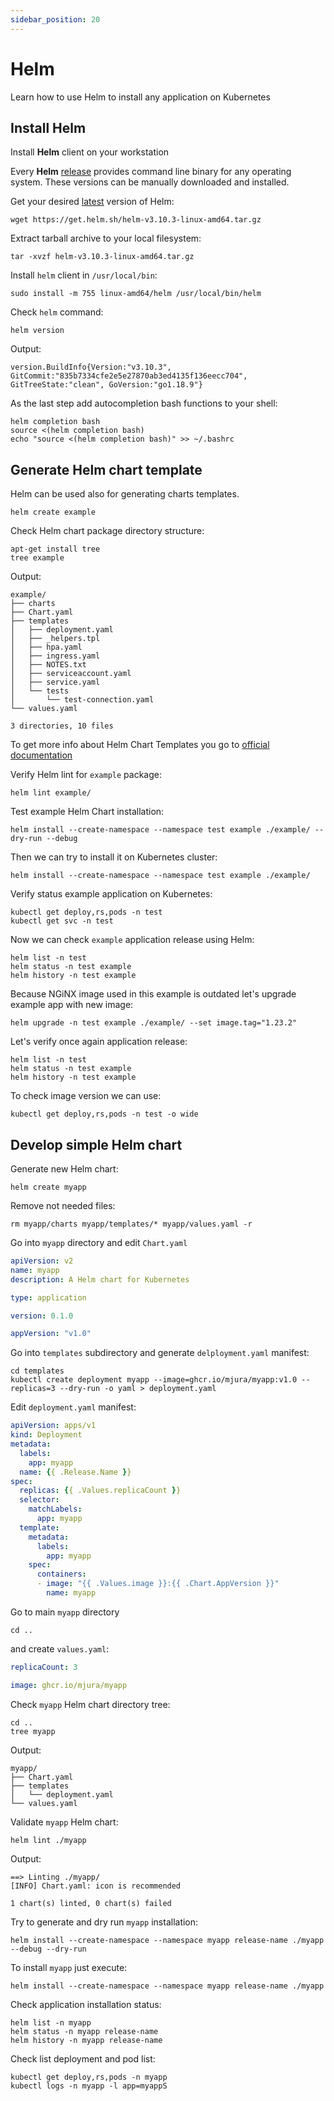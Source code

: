 ```yaml
---
sidebar_position: 20
---
```


# Helm

Learn how to use Helm to install any application on Kubernetes


## Install Helm

Install **Helm** client on your workstation

Every **Helm** [release](https://github.com/helm/helm/releases) provides command line binary for any operating system. These versions can be manually downloaded and installed.

Get your desired [latest](https://github.com/helm/helm/releases) version of Helm:

```shell
wget https://get.helm.sh/helm-v3.10.3-linux-amd64.tar.gz
```

Extract tarball archive to your local filesystem:

```shell
tar -xvzf helm-v3.10.3-linux-amd64.tar.gz
```

Install `helm` client in `/usr/local/bin`:

```shell
sudo install -m 755 linux-amd64/helm /usr/local/bin/helm
```

Check `helm` command:

```shell
helm version
```

Output:

```shell
version.BuildInfo{Version:"v3.10.3", GitCommit:"835b7334cfe2e5e27870ab3ed4135f136eecc704", GitTreeState:"clean", GoVersion:"go1.18.9"}
```

As the last step add autocompletion bash functions to your shell:

```shell
helm completion bash
source <(helm completion bash)
echo "source <(helm completion bash)" >> ~/.bashrc
```


## Generate Helm chart template

Helm can be used also for generating charts templates.

```shell
helm create example
```

Check Helm chart package directory structure:

```shell
apt-get install tree
tree example
```

Output:

```shell
example/
├── charts
├── Chart.yaml
├── templates
│   ├── deployment.yaml
│   ├── _helpers.tpl
│   ├── hpa.yaml
│   ├── ingress.yaml
│   ├── NOTES.txt
│   ├── serviceaccount.yaml
│   ├── service.yaml
│   └── tests
│       └── test-connection.yaml
└── values.yaml

3 directories, 10 files
```

To get more info about Helm Chart Templates you go to [official documentation](https://helm.sh/docs/chart_template_guide/getting_started/)

Verify Helm lint for `example` package:

```shell
helm lint example/
```

Test example Helm Chart installation:

```shell
helm install --create-namespace --namespace test example ./example/ --dry-run --debug
```

Then we can try to install it on Kubernetes cluster:

```shell
helm install --create-namespace --namespace test example ./example/
```

Verify status example application on Kubernetes:

```shell
kubectl get deploy,rs,pods -n test
kubectl get svc -n test
```

Now we can check `example` application release using Helm:

```shell
helm list -n test
helm status -n test example
helm history -n test example
```

Because NGiNX image used in this example is outdated let's upgrade example app with new image:

```shell
helm upgrade -n test example ./example/ --set image.tag="1.23.2"
```

Let's verify once again application release:

```shell
helm list -n test
helm status -n test example
helm history -n test example
```

To check image version we can use:

```shell
kubectl get deploy,rs,pods -n test -o wide
```


## Develop simple Helm chart

Generate new Helm chart:

```shell
helm create myapp
```

Remove not needed files:

```shell
rm myapp/charts myapp/templates/* myapp/values.yaml -r
```

Go into `myapp` directory and edit `Chart.yaml`

```yaml title="Chart.yaml"
apiVersion: v2
name: myapp
description: A Helm chart for Kubernetes

type: application

version: 0.1.0

appVersion: "v1.0"
```

Go into `templates` subdirectory and generate `delployment.yaml` manifest:

```shell
cd templates
kubectl create deployment myapp --image=ghcr.io/mjura/myapp:v1.0 --replicas=3 --dry-run -o yaml > deployment.yaml
```

Edit `deployment.yaml` manifest:

```yaml title="deployment.yaml"
apiVersion: apps/v1
kind: Deployment
metadata:
  labels:
    app: myapp
  name: {{ .Release.Name }}
spec:
  replicas: {{ .Values.replicaCount }}
  selector:
    matchLabels:
      app: myapp
  template:
    metadata:
      labels:
        app: myapp
    spec:
      containers:
      - image: "{{ .Values.image }}:{{ .Chart.AppVersion }}"
        name: myapp
```

Go to main `myapp` directory

```shell
cd ..
```

and create `values.yaml`:

```yaml title="values.yaml"
replicaCount: 3

image: ghcr.io/mjura/myapp
```

Check `myapp` Helm chart directory tree:

```shell
cd ..
tree myapp
```

Output:

```shell
myapp/
├── Chart.yaml
├── templates
│   └── deployment.yaml
└── values.yaml
```

Validate `myapp` Helm chart:

```shell
helm lint ./myapp
```

Output:

```shell
==> Linting ./myapp/
[INFO] Chart.yaml: icon is recommended

1 chart(s) linted, 0 chart(s) failed
```

Try to generate and dry run `myapp` installation:

```shell
helm install --create-namespace --namespace myapp release-name ./myapp --debug --dry-run
```

To install `myapp` just execute:

```shell
helm install --create-namespace --namespace myapp release-name ./myapp
```

Check application installation status:

```shell
helm list -n myapp
helm status -n myapp release-name
helm history -n myapp release-name
```

Check list deployment and pod list:

```shell
kubectl get deploy,rs,pods -n myapp
kubectl logs -n myapp -l app=myappS
```

